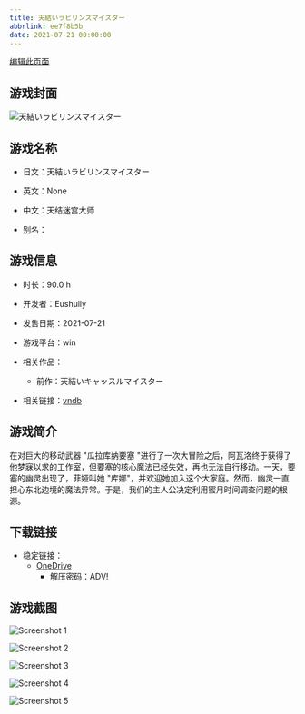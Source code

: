 ```yaml
---
title: 天結いラビリンスマイスター
abbrlink: ee7f8b5b
date: 2021-07-21 00:00:00
---
```

[编辑此页面](https://github.com/ACG-3/ADV3-source/blob/main/source/_posts/games/%E5%A4%A9%E7%B5%90%E3%81%84%E3%83%A9%E3%83%93%E3%83%AA%E3%83%B3%E3%82%B9%E3%83%9E%E3%82%A4%E3%82%B9%E3%82%BF%E3%83%BC.md)

## 游戏封面

![天結いラビリンスマイスター](https://pan.timero.xyz/d/onedrive/img_lib_001/%E5%A4%A9%E7%B5%90%E3%81%84%E3%83%A9%E3%83%93%E3%83%AA%E3%83%B3%E3%82%B9%E3%83%9E%E3%82%A4%E3%82%B9%E3%82%BF%E3%83%BC_cover.avif)


## 游戏名称

- 日文：天結いラビリンスマイスター
- 英文：None
- 中文：天结迷宫大师

- 别名：


## 游戏信息

- 时长：90.0 h
- 开发者：Eushully
- 发售日期：2021-07-21
- 游戏平台：win
- 相关作品：
   - 前作：天結いキャッスルマイスター

- 相关链接：[vndb](https://vndb.org/v29872)


## 游戏简介

在对巨大的移动武器 "瓜拉库纳要塞 "进行了一次大冒险之后，阿瓦洛终于获得了他梦寐以求的工作室，但要塞的核心魔法已经失效，再也无法自行移动。一天，要塞的幽灵出现了，菲娅叫她 "库娜"，并欢迎她加入这个大家庭。然而，幽灵一直担心东北边境的魔法异常。于是，我们的主人公决定利用蜜月时间调查问题的根源。




## 下载链接

- 稳定链接：
    - [OneDrive](https://pan.timero.xyz/onedrive/adv_lib_001/%E5%A4%A9%E7%B5%90%E3%81%84%E3%83%A9%E3%83%93%E3%83%AA%E3%83%B3%E3%82%B9%E3%83%9E%E3%82%A4%E3%82%B9%E3%82%BF%E3%83%BC)
        - 解压密码：ADV!



## 游戏截图


![Screenshot 1](https://pan.timero.xyz/d/onedrive/img_lib_001/%E5%A4%A9%E7%B5%90%E3%81%84%E3%83%A9%E3%83%93%E3%83%AA%E3%83%B3%E3%82%B9%E3%83%9E%E3%82%A4%E3%82%B9%E3%82%BF%E3%83%BC_Screenshot_1.avif)

![Screenshot 2](https://pan.timero.xyz/d/onedrive/img_lib_001/%E5%A4%A9%E7%B5%90%E3%81%84%E3%83%A9%E3%83%93%E3%83%AA%E3%83%B3%E3%82%B9%E3%83%9E%E3%82%A4%E3%82%B9%E3%82%BF%E3%83%BC_Screenshot_2.avif)

![Screenshot 3](https://pan.timero.xyz/d/onedrive/img_lib_001/%E5%A4%A9%E7%B5%90%E3%81%84%E3%83%A9%E3%83%93%E3%83%AA%E3%83%B3%E3%82%B9%E3%83%9E%E3%82%A4%E3%82%B9%E3%82%BF%E3%83%BC_Screenshot_3.avif)

![Screenshot 4](https://pan.timero.xyz/d/onedrive/img_lib_001/%E5%A4%A9%E7%B5%90%E3%81%84%E3%83%A9%E3%83%93%E3%83%AA%E3%83%B3%E3%82%B9%E3%83%9E%E3%82%A4%E3%82%B9%E3%82%BF%E3%83%BC_Screenshot_4.avif)

![Screenshot 5](https://pan.timero.xyz/d/onedrive/img_lib_001/%E5%A4%A9%E7%B5%90%E3%81%84%E3%83%A9%E3%83%93%E3%83%AA%E3%83%B3%E3%82%B9%E3%83%9E%E3%82%A4%E3%82%B9%E3%82%BF%E3%83%BC_Screenshot_5.avif)

